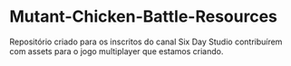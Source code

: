 # Mutant-Chicken-Battle-Resources
Repositório criado para os inscritos do canal Six Day Studio contribuírem com assets para o jogo multiplayer que estamos criando.
